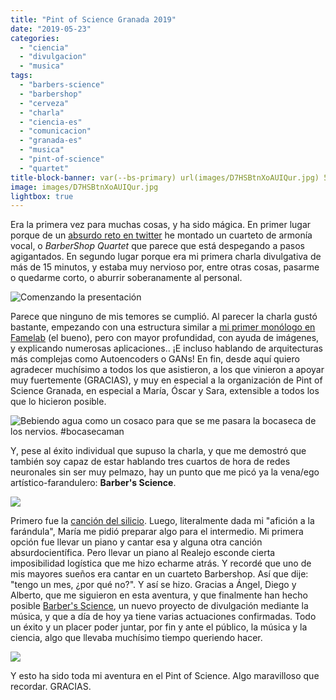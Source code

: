 ```yaml
---
title: "Pint of Science Granada 2019"
date: "2019-05-23"
categories: 
  - "ciencia"
  - "divulgacion"
  - "musica"
tags: 
  - "barbers-science"
  - "barbershop"
  - "cerveza"
  - "charla"
  - "ciencia-es"
  - "comunicacion"
  - "granada-es"
  - "musica"
  - "pint-of-science"
  - "quartet"
title-block-banner: var(--bs-primary) url(images/D7HSBtnXoAUIQur.jpg) 50% 50% 
image: images/D7HSBtnXoAUIQur.jpg
lightbox: true
---
```


Era la primera vez para muchas cosas, y ha sido mágica. En primer lugar porque de un [absurdo reto en twitter](https://www.fjmartinezmurcia.es/2019/03/la-cancion-del-silicio/) he montado un cuarteto de armonía vocal, o _BarberShop Quartet_ que parece que está despegando a pasos agigantados. En segundo lugar porque era mi primera charla divulgativa de más de 15 minutos, y estaba muy nervioso por, entre otras cosas, pasarme o quedarme corto, o aburrir soberanamente al personal.


![Comenzando la presentación](https://i2.wp.com/www.fjmartinezmurcia.es/wp-content/uploads/2019/07/D7HQ25YW0AUVS_l.jpg?fit=640%2C480&ssl=1)


Parece que ninguno de mis temores se cumplió. Al parecer la charla gustó bastante, empezando con una estructura similar a [mi primer monólogo en Famelab](https://www.fjmartinezmurcia.es/2018/04/finalista-en-famelab/) (el bueno), pero con mayor profundidad, con ayuda de imágenes, y explicando numerosas aplicaciones.. ¡E incluso hablando de arquitecturas más complejas como Autoencoders o GANs! En fin, desde aquí quiero agradecer muchísimo a todos los que asistieron, a los que vinieron a apoyar muy fuertemente (GRACIAS), y muy en especial a la organización de Pint of Science Granada, en especial a María, Óscar y Sara, extensible a todos los que lo hicieron posible.

![Bebiendo agua como un cosaco para que se me pasara la bocaseca de los nervios. #bocasecaman
](https://i0.wp.com/www.fjmartinezmurcia.es/wp-content/uploads/2019/07/D7HSBtnXoAUIQur.jpg?fit=640%2C480&ssl=1)


Y, pese al éxito individual que supuso la charla, y que me demostró que también soy capaz de estar hablando tres cuartos de hora de redes neuronales sin ser muy pelmazo, hay un punto que me picó ya la vena/ego artístico-farandulero: **Barber's Science**.

![](https://i2.wp.com/www.fjmartinezmurcia.es/wp-content/uploads/2019/07/Captura-de-pantalla-de-2019-07-02-10-39-46.png?fit=640%2C360&ssl=1)

Primero fue la [canción del silicio](https://www.fjmartinezmurcia.es/2019/03/la-cancion-del-silicio/). Luego, literalmente dada mi "afición a la farándula", María me pidió preparar algo para el intermedio. Mi primera opción fue llevar un piano y cantar esa y alguna otra canción absurdocientífica. Pero llevar un piano al Realejo esconde cierta imposibilidad logística que me hizo echarme atrás. Y recordé que uno de mis mayores sueños era cantar en un cuarteto Barbershop. Así que dije: "tengo un mes, ¿por qué no?". Y así se hizo. Gracias a Ángel, Diego y Alberto, que me siguieron en esta aventura, y que finalmente han hecho posible [Barber's Science](http://www.twitter.com/barbersscience), un nuevo proyecto de divulgación mediante la música, y que a día de hoy ya tiene varias actuaciones confirmadas. Todo un éxito y un placer poder juntar, por fin y ante el público, la música y la ciencia, algo que llevaba muchísimo tiempo queriendo hacer.

![](https://i0.wp.com/www.fjmartinezmurcia.es/wp-content/uploads/2019/07/WhatsApp-Image-2019-05-21-at-09.24.18.jpeg?fit=640%2C860&ssl=1)

Y esto ha sido toda mi aventura en el Pint of Science. Algo maravilloso que recordar. GRACIAS.
